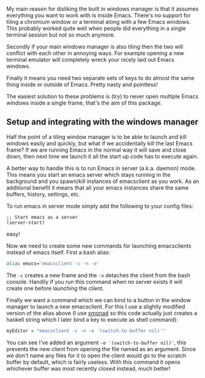 

My main reason for disliking the built in windows manager is that it assumes everything you want to work with is inside Emacs. There's no support for tiling a chromium window or a terminal along with a few Emacs windows. This probably worked quite well when people did everything in a single terminal session but not so much anymore.

Secondly if your main windows manager is also tiling then the two will conflict with each other in annoying ways. For example opening a new terminal emulator will completely wreck your nicely laid out Emacs windows.

Finally it means you need two separate sets of keys to do almost the same thing inside or outside of Emacs. Pretty nasty and pointless!

The easiest solution to these problems is (try) to never open multiple Emacs windows inside a single frame, that's the aim of this package.



Setup and integrating with the windows manager
------------

Half the point of a tiling window manager is to be able to launch and kill windows easily and quickly, but what if we accidentally kill the last Emacs frame? If we are running Emacs in the normal way it will save and close down, then next time we launch it all the start up code has to execute again.

A better way to handle this is to run Emacs in server (a.k.a. daemon) mode. This means you start an emacs server which stays running in the background and you spawn/kill instances of emacsclient as you work. As an additional benefit it means that all your emacs instances share the same buffers, history, settings, etc.

To run emacs in server mode simply add the following to your config files:
```emacs
;; Start emacs as a server
(server-start)
```

easy!

Now we need to create some new commands for launching emacsclients instead of emacs itself. First a bash alias:
```bash
alias emacs='emacsclient -c -n -e'
```

The `-c` creates a new frame and the `-n` detaches the client from the bash console. Handily if you run this command when no server exists it will create one before launching the client.

Finally we want a command which we can bind to a button in the window manager to launch a new emacsclient. For this I use a slightly modified version of the alias above (I use [xmonad](http://xmonad.org/) so this code actually just creates a haskell string which I later bind a key to execute as shell command):

```haskell
myEditor = "emacsclient -c -n -e '(switch-to-buffer nil)'"
```

You can see I've added an argument `-e '(switch-to-buffer nil)'`, this prevents the new client from opening the file named as an argument. Since we don't name any files for it to open the client would go to the scratch buffer by default, which is fairly useless. With this command it opens whichever buffer was most recently closed instead, much better!
